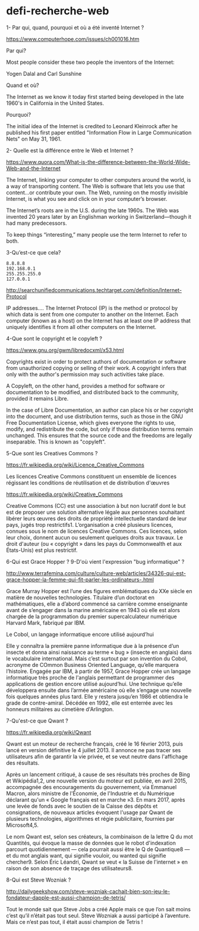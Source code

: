 # defi-recherche-web


1- Par qui, quand, pourquoi et où a été inventé Internet ?

https://www.computerhope.com/issues/ch001016.htm

Par qui?

Most people consider these two people the inventors of the Internet:

Yogen Dalal and Carl Sunshine

Quand et où?

The Internet as we know it today first started being developed in the late 1960's in California in the United States.

Pourquoi?

The initial idea of the Internet is credited to Leonard Kleinrock after he published his first paper entitled "Information Flow in Large Communication Nets" on May 31, 1961.

2- Quelle est la différence entre le Web et Internet ?

https://www.quora.com/What-is-the-difference-between-the-World-Wide-Web-and-the-Internet

The Internet, linking your computer to other computers around the  world, is a way of transporting content. The Web is software that lets  you use that content…or contribute your own. The Web, running on the  mostly invisible Internet, is what you see and click on in your  computer’s browser.

The Internet’s roots are in the U.S. during the late 1960s. The Web  was invented 20 years later by an Englishman working in  Switzerland—though it had many predecessors.

To keep things “interesting,” many people use the term Internet to refer to both.

3-Qu’est-ce que cela?

    8.8.8.8
    192.168.0.1
    255.255.255.0
    127.0.0.1

http://searchunifiedcommunications.techtarget.com/definition/Internet-Protocol

IP addresses....
The Internet Protocol (IP) is the method or protocol by which data is sent from one computer to another on the Internet. Each computer (known as a host) on the Internet has at least one IP address that uniquely identifies it from all other computers on the Internet. 

4-Que sont le copyright et le copyleft ?

https://www.gnu.org/gwm/libredocxml/x53.html

Copyrights exist in order to protect authors of documentation or software from unauthorized copying or selling of their work. A copyright infers that only with the author's permission may such activities take place.

A Copyleft, on the other hand, provides a method for software or documentation to be modified, and distributed back to the community, provided it remains Libre.

In the case of Libre Documentation, an author can place his or her copyright into the document, and use distribution terms, such as those in the GNU Free Documentation License, which gives everyone the rights to use, modify, and redistribute the code, but only if those distribution terms remain unchanged. This ensures that the source code and the freedoms are legally inseparable. This is known as "copyleft".

 
5-Que sont les Creatives Commons ?

https://fr.wikipedia.org/wiki/Licence_Creative_Commons

Les licences Creative Commons constituent un ensemble de licences régissant les conditions de réutilisation et de distribution d'œuvres 

https://fr.wikipedia.org/wiki/Creative_Commons

Creative Commons (CC) est une association à but non lucratif dont le but est de proposer une solution alternative légale aux personnes souhaitant libérer leurs œuvres des droits de propriété intellectuelle standard de leur pays, jugés trop restrictifs1. L’organisation a créé plusieurs licences, connues sous le nom de licences Creative Commons. Ces licences, selon leur choix, donnent aucun ou seulement quelques droits aux travaux. Le droit d'auteur (ou « copyright » dans les pays du Commonwealth et aux États-Unis) est plus restrictif.


6-Qui est Grace Hopper ?
9-D'où vient l'expression "bug informatique" ?


http://www.terrafemina.com/culture/culture-web/articles/34326-qui-est-grace-hopper-la-femme-qui-fit-parler-les-ordinateurs-.html

Grace Murray Hopper est l’une des figures emblématiques du XXe siècle en matière de nouvelles technologies. Titulaire d’un doctorat en mathématiques, elle a d’abord commencé sa carrière comme enseignante avant de s’engager dans la marine américaine en 1943 où elle est alors chargée de la programmation du premier supercalculateur numérique Harvard Mark, fabriqué par IBM.

Le Cobol, un langage informatique encore utilisé aujourd’hui

Elle y connaîtra la première panne informatique due à la présence d’un insecte et donna ainsi naissance au terme « bug » (insecte en anglais) dans le vocabulaire international. Mais c’est surtout par son invention du Cobol, acronyme de COmmon Business Oriented Language, qu’elle marquera l’histoire. Engagée par IBM, à partir de 1957, Grace Hopper crée un langage informatique très proche de l'anglais permettant de programmer des applications de gestion encore utilisé aujourd’hui. Une technique qu’elle développera ensuite dans l’armée américaine où elle s’engage une nouvelle fois quelques années plus tard. Elle y restera jusqu’en 1986 et obtiendra le grade de contre-amiral. Décédée en 1992, elle est enterrée avec les honneurs militaires au cimetière d'Arlington.


7-Qu'est-ce que Qwant ?

https://fr.wikipedia.org/wiki/Qwant

Qwant est un moteur de recherche français, créé le 16 février 2013, puis lancé en version définitive le 4 juillet 2013. Il annonce ne pas tracer ses utilisateurs afin de garantir la vie privée, et se veut neutre dans l'affichage des résultats.

Après un lancement critiqué, à cause de ses résultats très proches de Bing et Wikipédia1,2, une nouvelle version du moteur est publiée, en avril 2015, accompagnée des encouragements du gouvernement, via Emmanuel Macron, alors ministre de l'Économie, de l'Industrie et du Numérique déclarant qu'un « Google français est en marche »3. En mars 2017, après une levée de fonds avec le soutien de la Caisse des dépôts et consignations, de nouveaux articles évoquent l'usage par Qwant de plusieurs technologies, algorithmes et régie publicitaire, fournies par Microsoft4,5.

Le nom Qwant est, selon ses créateurs, la combinaison de la lettre Q du mot Quantités, qui évoque la masse de données que le robot d'indexation parcourt quotidiennement — cela pourrait aussi être le Q de Quantique8 — et du mot anglais want, qui signifie vouloir, ou wanted qui signifie chercher9. Selon Éric Léandri, Qwant se veut « la Suisse de l'internet » en raison de son absence de traçage des utilisateurs8.

8-Qui est Steve Wozniak ?

http://dailygeekshow.com/steve-wozniak-cachait-bien-son-jeu-le-fondateur-dapple-est-aussi-champion-de-tetris/

Tout le monde sait que Steve Jobs a créé Apple mais ce que l’on sait moins c’est qu’il n’était pas tout seul. Steve Wozniak a aussi participé à l’aventure. Mais ce n’est pas tout, il était aussi champion de Tetris !

